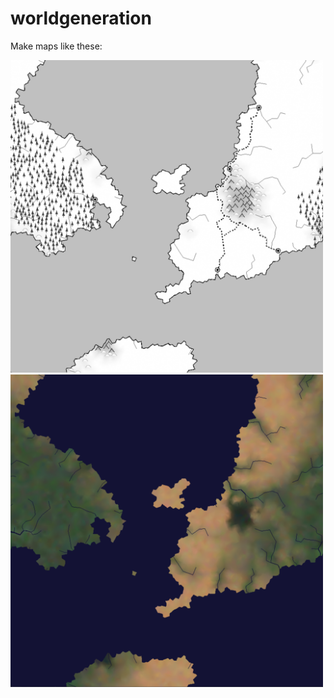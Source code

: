 # worldgeneration

Make maps like these:

<kbd><img width="500" src="/fantasy_map_1.png?raw=true"/></kbd>
<kbd><img width="500" src="/satellite_map_1.png?raw=true"/></kbd>
